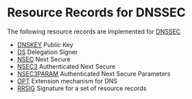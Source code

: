 ﻿# Resource Records for DNSSEC

The following resource records are implemented for [DNSSEC](dnssec.md)

- [DNSKEY](xref:Makaretu.Dns.DNSKEYRecord) Public Key
- [DS](xref:Makaretu.Dns.DSRecord) Delegation Signer
- [NSEC](xref:Makaretu.Dns.NSECRecord) Next Secure
- [NSEC3](xref:Makaretu.Dns.NSEC3Record) Authenticated Next Secure
- [NSEC3PARAM](xref:Makaretu.Dns.NSEC3PARAMRecord) Authenticated Next Secure Parameters
- [OPT](xref:Makaretu.Dns.OPTRecord) Extension mechanism for DNS
- [RRSIG](xref:Makaretu.Dns.RRSIGRecord) Signature for a set of resource records

